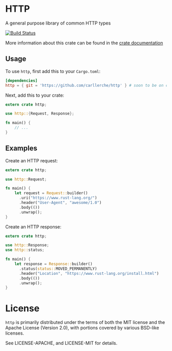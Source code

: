 # HTTP

A general purpose library of common HTTP types

[![Build Status](https://travis-ci.org/carllerche/http.svg?branch=master)](https://travis-ci.org/carllerche/http)
<!-- [![Crates.io](https://img.shields.io/crates/v/http.svg?maxAge=2592000)](https://crates.io/crates/http) -->
<!-- [![Documentation](https://docs.rs/http/badge.svg)][dox] -->

More information about this crate can be found in the [crate
documentation][dox]

[dox]: https://carllerche.github.io/http

## Usage

To use `http`, first add this to your `Cargo.toml`:

```toml
[dependencies]
http = { git = 'https://github.com/carllerche/http' } # soon to be on crates.io!
```

Next, add this to your crate:

```rust
extern crate http;

use http::{Request, Response};

fn main() {
    // ...
}
```

## Examples

Create an HTTP request:

```rust
extern crate http;

use http::Request;

fn main() {
    let request = Request::builder()
      .uri("https://www.rust-lang.org/")
      .header("User-Agent", "awesome/1.0")
      .body(())
      .unwrap();
}
```

Create an HTTP response:

```rust
extern crate http;

use http::Response;
use http::status;

fn main() {
    let response = Response::builder()
      .status(status::MOVED_PERMANENTLY)
      .header("Location", "https://www.rust-lang.org/install.html")
      .body(())
      .unwrap();
}
```

# License

`http` is primarily distributed under the terms of both the MIT license and the
Apache License (Version 2.0), with portions covered by various BSD-like
licenses.

See LICENSE-APACHE, and LICENSE-MIT for details.
